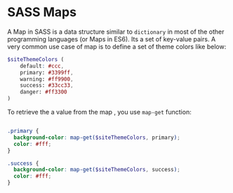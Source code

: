 # SASS Maps

A Map in SASS is a data structure similar to `dictionary` in most of the other programming languages (or Maps in ES6). Its a set of key-value pairs. A very common use case of map is to define a set of theme colors like below:

```scss
$siteThemeColors (
    default: #ccc,
    primary: #3399ff,
    warning: #ff9900,
    success: #33cc33,
    danger: #ff3300 
)
```

To retrieve the a value from the map , you use `map-get` function:

```scss

.primary {
  background-color: map-get($siteThemeColors, primary);
  color: #fff;
}

.success {
  background-color: map-get($siteThemeColors, success);
  color: #fff;
}

```
